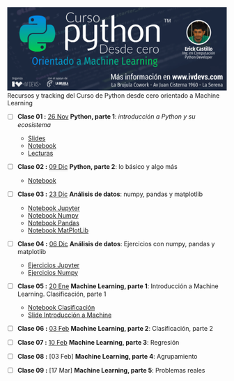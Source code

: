 <img src="py.png" />
Recursos y tracking del Curso de Python desde cero orientado a Machine Learning

- [ ] **Clase 01 :** [26 Nov](https://www.meetup.com/es-ES/IV-DEVS/events/245254757/) **Python, parte 1**: _introducción a Python y su ecosistema_
  - [Slides](Clase%201/2%20-%20Slides.pdf)
  - [Notebook](Clase%201/1%20-%20Curso%20de%20Python%20Parte%201.ipynb)
  - [Lecturas](http://docs.python.org.ar/tutorial/3/index.html#)
  
- [ ] **Clase 02 :** [09 Dic](https://www.meetup.com/es-ES/IV-DEVS/events/245501325/) **Python, parte 2**: lo básico y algo más
  - [Notebook](Clase%202/1%20-%20Curso%20de%20Python%20Parte%202.ipynb)
  
- [ ] **Clase 03 :** [23 Dic](https://www.meetup.com/es-ES/IV-DEVS/events/245795776/) **Análisis de datos**: numpy, pandas y matplotlib
  - [Notebook Jupyter](Clase%203/1%20-%20Jupyter.ipynb)
  - [Notebook Numpy](Clase%203/2%20-%20Numpy.ipynb)
  - [Notebook Pandas](Clase%203/3%20-%20Pandas.ipynb)
  - [Notebook MatPlotLib](Clase%203/4%20-%20Matplotlib.ipynb)
  
-  [ ] **Clase 04 :** [06 Dic](https://www.meetup.com/es-ES/IV-DEVS/events/245795770/) **Análisis de datos**: Ejercicios con numpy, pandas y matplotlib
    - [Ejercicios Jupyter](Clase%204/1%20-%20Ejercicios%20Numpy.ipynb)
    - [Ejercicios Numpy](Clase%204/2%20-%20Ejercicios%20Pandas.ipynb)
    
- [ ] **Clase 05 :** [20 Ene](https://www.meetup.com/es-ES/IV-DEVS/events/246813464/) **Machine Learning, parte 1**: Introducción a Machine Learning. Clasificación, parte 1
  - [Notebook Clasificación](Clase%205/1%20-%20Machine%20Learning%20-%20Clasificación.ipynb)
  - [Slide Introducción a Machine](Clase%205/2%20-%20Introducción%20a%20Machine%20Learning.pdf)
  
- [ ] **Clase 06 :** [03 Feb](https://www.meetup.com/es-ES/IV-DEVS/events/247133826/) **Machine Learning, parte 2**: Clasificación, parte 2
- [ ] **Clase 07 :** [10 Feb](https://www.meetup.com/es-ES/IV-DEVS/events/247135390/) **Machine Learning, parte 3**: Regresión
- [ ] **Clase 08 :** [03 Feb] **Machine Learning, parte 4**: Agrupamiento
- [ ] **Clase 09 :** [17 Mar] **Machine Learning, parte 5**: Problemas reales
